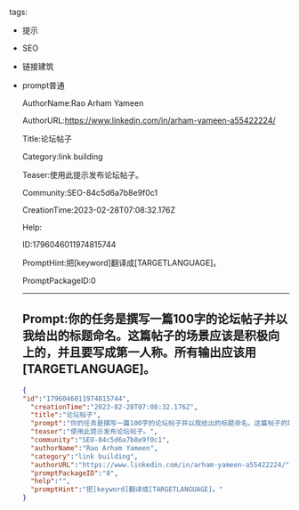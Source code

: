   tags: 
- 提示
- SEO
- 链接建筑
- prompt普通

  AuthorName:Rao Arham Yameen

  AuthorURL:https://www.linkedin.com/in/arham-yameen-a55422224/

  Title:论坛帖子

  Category:link building

  Teaser:使用此提示发布论坛帖子。

  Community:SEO-84c5d6a7b8e9f0c1

  CreationTime:2023-02-28T07:08:32.176Z

  Help:

  ID:1796046011974815744

  PromptHint:把[keyword]翻译成[TARGETLANGUAGE]。

  PromptPackageID:0

  ---

  ## Prompt:你的任务是撰写一篇100字的论坛帖子并以我给出的标题命名。这篇帖子的场景应该是积极向上的，并且要写成第一人称。所有输出应该用[TARGETLANGUAGE]。

  ```json
  {
  "id":"1796046011974815744",
    "creationTime":"2023-02-28T07:08:32.176Z",
    "title":"论坛帖子",
    "prompt":"你的任务是撰写一篇100字的论坛帖子并以我给出的标题命名。这篇帖子的场景应该是积极向上的，并且要写成第一人称。所有输出应该用[TARGETLANGUAGE]。",
    "teaser":"使用此提示发布论坛帖子。",
    "community":"SEO-84c5d6a7b8e9f0c1",
    "authorName":"Rao Arham Yameen",
    "category":"link building",
    "authorURL":"https://www.linkedin.com/in/arham-yameen-a55422224/",
    "promptPackageID":"0",
    "help":"",
    "promptHint":"把[keyword]翻译成[TARGETLANGUAGE]。"
  }
  ```
